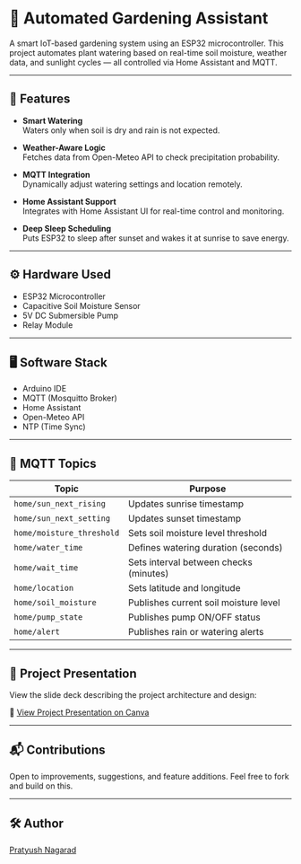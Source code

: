 # 🌱 Automated Gardening Assistant

A smart IoT-based gardening system using an ESP32 microcontroller. This project automates plant watering based on real-time soil moisture, weather data, and sunlight cycles — all controlled via Home Assistant and MQTT.

---

## 🔧 Features

- **Smart Watering**  
  Waters only when soil is dry and rain is not expected.

- **Weather-Aware Logic**  
  Fetches data from Open-Meteo API to check precipitation probability.

- **MQTT Integration**  
  Dynamically adjust watering settings and location remotely.

- **Home Assistant Support**  
  Integrates with Home Assistant UI for real-time control and monitoring.

- **Deep Sleep Scheduling**  
  Puts ESP32 to sleep after sunset and wakes it at sunrise to save energy.

---

## ⚙️ Hardware Used

- ESP32 Microcontroller  
- Capacitive Soil Moisture Sensor  
- 5V DC Submersible Pump  
- Relay Module  

---

## 🖥️ Software Stack

- Arduino IDE  
- MQTT (Mosquitto Broker)  
- Home Assistant  
- Open-Meteo API  
- NTP (Time Sync)

---

## 📡 MQTT Topics

| Topic                  | Purpose                                  |
|------------------------|------------------------------------------|
| `home/sun_next_rising` | Updates sunrise timestamp                |
| `home/sun_next_setting`| Updates sunset timestamp                 |
| `home/moisture_threshold` | Sets soil moisture level threshold     |
| `home/water_time`      | Defines watering duration (seconds)      |
| `home/wait_time`       | Sets interval between checks (minutes)   |
| `home/location`        | Sets latitude and longitude              |
| `home/soil_moisture`   | Publishes current soil moisture level    |
| `home/pump_state`      | Publishes pump ON/OFF status             |
| `home/alert`           | Publishes rain or watering alerts        |

---

## 📄 Project Presentation

View the slide deck describing the project architecture and design:

📄 [View Project Presentation on Canva](https://www.canva.com/design/DAGjID-m564/V7o-oSWpB8TCcSt9B6y4TA/edit?utm_content=DAGjID-m564&utm_campaign=designshare&utm_medium=link2&utm_source=sharebutton)

---

## 📬 Contributions

Open to improvements, suggestions, and feature additions. Feel free to fork and build on this.

---

## 🛠 Author

[Pratyush Nagarad](https://www.linkedin.com/in/pratyush-nagarad)

